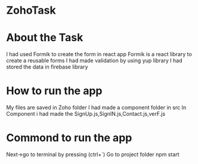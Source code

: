# ZohoTask
# About the Task
I had used  Formik to create the form in react app 
Formik is a react library to create a reusable forms
I had made validation by using yup library
I had stored the data in firebase library

# How to run the app
My files are saved in Zoho folder
I had made a component folder in src
In Component i had made the SignUp.js,SignIN.js,Contact.js,verF.js

# Commond to run the app
Next->go to terminal by pressing (ctrl+`)
Go to project folder
npm start

